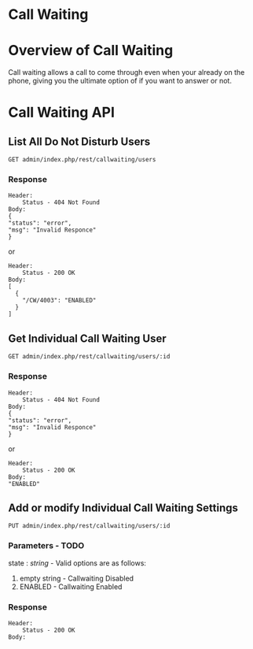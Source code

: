 Call Waiting
===

# Overview of Call Waiting

Call waiting allows a call to come through even when your already on the phone, giving you the ultimate option of if you want to answer or not.

# Call Waiting API

## List All Do Not Disturb Users
    
    GET admin/index.php/rest/callwaiting/users

### Response
```
Header:
	Status - 404 Not Found
Body:
{
"status": "error",
"msg": "Invalid Responce"
}
```

or 

```
Header:
	Status - 200 OK
Body:
[
  {
    "/CW/4003": "ENABLED"
  }
]
```

## Get Individual Call Waiting User

    GET admin/index.php/rest/callwaiting/users/:id

### Response
```
Header: 
	Status - 404 Not Found
Body:
{
"status": "error",
"msg": "Invalid Responce"
}
```

or

```
Header:
	Status - 200 OK
Body:
"ENABLED"
```

## Add or modify Individual Call Waiting Settings

    PUT admin/index.php/rest/callwaiting/users/:id

### Parameters - TODO

state 
: *string* - Valid options are as follows\:
1. empty string - Callwaiting Disabled
2. ENABLED - Callwaiting Enabled

### Response
```
Header:
	Status - 200 OK
Body:
```

